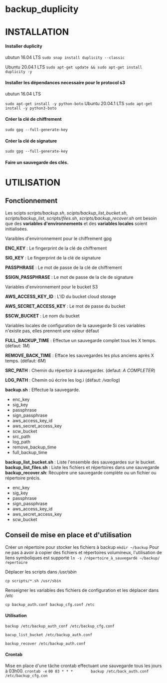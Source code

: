 # backup_duplicity

# INSTALLATION

#### Installer duplicity
ubutun 16.04 LTS
	`sudo snap install duplicity --classic`
	
Ubuntu 20.04.1 LTS
	`sudo apt-get update && sudo apt-get install duplicity -y`

#### Installer les dépendances necessaire pour le protocol s3

ubutun 16.04 LTS

`sudo apt-get install -y python-boto`
Ubuntu 20.04.1 LTS
`sudo apt-get install -y python3-boto`

#### Créer la clé de chiffrement
  `sudo gpg --full-generate-key`

#### Créer la clé de signature
  `sudo gpg --full-generate-key`

#### Faire un sauvegarde des clés.



# UTILISATION

## Fonctionnement

Les scipts *scripts/backup.sh*, *scipts/backup_list_bucket.sh*, *scripts/backup_list*, *scripts/files.sh*, *scripts/backup_recover.sh* ont besoin que des **variables d'environnements** et des **variables locales** soient initialisées.

Varaibles d'envirronnement pour le chiffrement gpg

**ENC_KEY** : Le fingerprint de la clé de chiffrement

**SIG_KEY** : Le fingerprint de la clé de signature

**PASSPHRASE** : Le mot de passe de la clé de chiffrement

**$SIGN_PASSPHRASE** : Le mot de passe de la cle de signature

Variables d'environnement pour le bucket S3

**AWS_ACCESS_KEY_ID** : L'ID du bucket cloud storage

**AWS_SECRET_ACCESS_KEY** : Le mot de passe du bucket

**$SCW_BUCKET** : Le nom du bucket


Variables locales de configuration de la sauvegarde
Si ces variables n'existe pas, elles prennent une valeur défaut

**FULL_BACKUP_TIME** : Effectue un sauvegarde complet tous les X temps. (défaut: *1M*)

**REMOVE_BACK_TIME** : Efface les sauvegardes les plus anciens après X temps. (défaut: *6M*)

**SRC_PATH** : Chemin du répertoir à sauvegarder. (defaut: *A COMPLETER*)

**LOG_PATH** : Chemin oú écrire les log.i (défaut: */var/log*)



**backup.sh** : Effectue la sauvegarde.
* enc_key
* sig_key
* passphrase
* sign_passphrase
* aws_access_key_id
* aws_secret_access_key
* scw_bucket
* src_path
* log_path
* remove_backup_time
* full_backup_time

**backup_list_bucket.sh** : Liste l'ensemble des sauvegardes sur le bucket.
**backup_list_files.sh** : Liste les fichiers et répertoires dans une sauvegarde 
**backup_recover.sh**: Récupère une sauvegarde complète ou un fichier ou répertoire précis.
* enc_key
* sig_key
* passphrase
* sign_passphrase
* aws_access_key_id
* aws_secret_access_key
* scw_bucket



## Conseil de mise en place et d'utilisation

Créer un répertoire pour stocker les fichiers à backup
`mkdir ~/backup`
Pour ne pas à avoir à copier des fichiers et répertoires volumineux, l'utilisation de liens symboliques est supporté
`ln -s /rèpertoire_à_sauvegardè ~/backup/ŕepertoire`

Déplacer les scripts dans */usr/sbin*

`cp scripts/*.sh /usr/sbin`

Renseigner les variables des fichiers de configuration et les déplacer dans */etc*

`cp backup_auth.conf backup_cfg.conf /etc`

#### Utilisation
`backup /etc/backup_auth_conf /etc/backup_cfg.conf`

`bacup_list_bucket /etc/backup_auth.conf`

`backup_recover /etc/backup_auth.conf`

#### Crontab
Mise en place d'une tâche crontab effectuant une sauvegarde tous les jours à 03h00.
`crontab -e`
`00 03 * * *		backup /etc/back_auth.conf /etc/backup_cfg.con`



